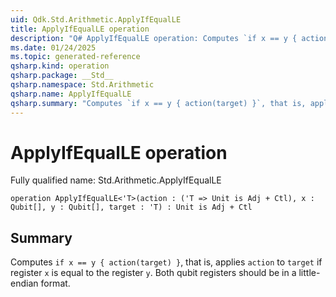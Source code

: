 ```yaml
---
uid: Qdk.Std.Arithmetic.ApplyIfEqualLE
title: ApplyIfEqualLE operation
description: "Q# ApplyIfEqualLE operation: Computes `if x == y { action(target) }`, that is, applies `action` to `target` if register `x` is equal to the register `y`. Both qubit registers should be in a little-endian format."
ms.date: 01/24/2025
ms.topic: generated-reference
qsharp.kind: operation
qsharp.package: __Std__
qsharp.namespace: Std.Arithmetic
qsharp.name: ApplyIfEqualLE
qsharp.summary: "Computes `if x == y { action(target) }`, that is, applies `action` to `target` if register `x` is equal to the register `y`. Both qubit registers should be in a little-endian format."
---
```


# ApplyIfEqualLE operation

Fully qualified name: Std.Arithmetic.ApplyIfEqualLE

```qsharp
operation ApplyIfEqualLE<'T>(action : ('T => Unit is Adj + Ctl), x : Qubit[], y : Qubit[], target : 'T) : Unit is Adj + Ctl
```

## Summary
Computes `if x == y { action(target) }`, that is, applies `action` to `target`
if register `x` is equal to the register `y`.
Both qubit registers should be in a little-endian format.
